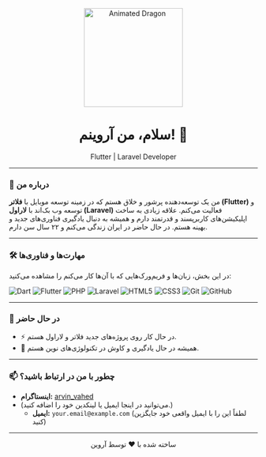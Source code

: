 <div align="center">
  <img src="https://media.giphy.com/media/v1.Y2lkPWVjZjA1ZTQ3aTRhMnUzbDcxaGs2Z3E4NjR6YTIyanBwcmNqaGluYWtscWxkMnRoZyZlcD12MV9naWZzX3NlYXJjaCZjdD1n/SvZjDnoDlMTMk/giphy.gif" alt="Animated Dragon" width="200"/>
  <h1>سلام، من آروینم! 👋</h1>
  <p>Flutter | Laravel Developer</p>
</div>

---

### 🚀 درباره من

من یک توسعه‌دهنده پرشور و خلاق هستم که در زمینه توسعه موبایل با **فلاتر (Flutter)** و توسعه وب بک‌اند با **لاراول (Laravel)** فعالیت می‌کنم. علاقه زیادی به ساخت اپلیکیشن‌های کاربرپسند و قدرتمند دارم و همیشه به دنبال یادگیری فناوری‌های جدید و بهینه هستم. در حال حاضر در ایران زندگی می‌کنم و ۲۲ سال سن دارم.

---

### 🛠️ مهارت‌ها و فناوری‌ها

در این بخش، زبان‌ها و فریم‌ورک‌هایی که با آن‌ها کار می‌کنم را مشاهده می‌کنید:

<p>
  <img src="https://img.shields.io/badge/Dart-0175C2?style=for-the-badge&logo=dart&logoColor=white" alt="Dart" />
  <img src="https://img.shields.io/badge/Flutter-02569B?style=for-the-badge&logo=flutter&logoColor=white" alt="Flutter" />
  <img src="https://img.shields.io/badge/PHP-777BB4?style=for-the-badge&logo=php&logoColor=white" alt="PHP" />
  <img src="https://img.shields.io/badge/Laravel-FF2D20?style=for-the-badge&logo=laravel&logoColor=white" alt="Laravel" />
  <img src="https://img.shields.io/badge/HTML5-E34F26?style=for-the-badge&logo=html5&logoColor=white" alt="HTML5" />
  <img src="https://img.shields.io/badge/CSS3-1572B6?style=for-the-badge&logo=css3&logoColor=white" alt="CSS3" />
  <img src="https://img.shields.io/badge/Git-F05032?style=for-the-badge&logo=git&logoColor=white" alt="Git" />
  <img src="https://img.shields.io/badge/GitHub-181717?style=for-the-badge&logo=github&logoColor=white" alt="GitHub" />
</p>

---

### 🔭 در حال حاضر

* ⚡️ در حال کار روی پروژه‌های جدید فلاتر و لاراول هستم.
* 🌱 همیشه در حال یادگیری و کاوش در تکنولوژی‌های نوین هستم.

---

### 📫 چطور با من در ارتباط باشید؟

* **اینستاگرام:** [arvin_vahed](https://www.instagram.com/arvin_vahed/)
* (می‌توانید در اینجا ایمیل یا لینکدین خود را اضافه کنید.)
    * **ایمیل:** `your.email@example.com` (لطفاً این را با ایمیل واقعی خود جایگزین کنید)

---

<div align="center">
  <p>
    ساخته شده با ❤️ توسط آروین
  </p>
</div>

